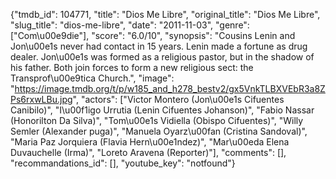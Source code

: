 {"tmdb_id": 104771, "title": "Dios Me Libre", "original_title": "Dios Me Libre", "slug_title": "dios-me-libre", "date": "2011-11-03", "genre": ["Com\u00e9die"], "score": "6.0/10", "synopsis": "Cousins Lenin and Jon\u00e1s never had contact in 15 years. Lenin made a fortune as drug dealer. Jon\u00e1s was formed as a religious pastor, but in the shadow of his father. Both join forces to form a new religious sect: the Transprof\u00e9tica Church.", "image": "https://image.tmdb.org/t/p/w185_and_h278_bestv2/gx5VnkTLBXVEbR3a8ZPs6rxwLBu.jpg", "actors": ["Victor Montero (Jon\u00e1s Cifuentes Canibilo)", "I\u00f1igo Urrutia (Lenin Cifuentes Johanson)", "Fabio Nassar (Honorilton Da Silva)", "Tom\u00e1s Vidiella (Obispo Cifuentes)", "Willy Semler (Alexander puga)", "Manuela Oyarz\u00fan (Cristina Sandoval)", "Maria Paz Jorquiera (Flavia Hern\u00e1ndez)", "Mar\u00eda Elena Duvauchelle (Irma)", "Loreto Aravena (Reporter)"], "comments": [], "recommandations_id": [], "youtube_key": "notfound"}